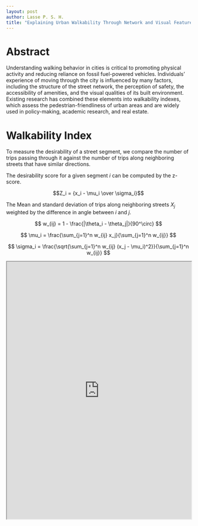 ```yaml
---
layout: post
author: Lasse P. S. H.
title: "Explaining Urban Walkability Through Network and Visual Features"
---
```


# Abstract
Understanding walking behavior in cities is critical to promoting physical activity and reducing reliance on fossil fuel-powered vehicles.
Individuals’ experience of moving through the city is influenced by many factors, including the structure of the street network, the perception of safety, the accessibility of amenities, and the visual qualities of its built environment. 
Existing research has combined these elements into walkability indexes, which assess the pedestrian-friendliness of urban areas and are widely used in policy-making, academic research, and real estate.

# Walkability Index
To measure the desirability of a street segment, we compare the number of trips passing through it against the number of trips along neighboring streets that have similar directions.

The desirability score for a given segment $i$ can be computed by the z-score.

$$Z_i = {x_i - \mu_i \over \sigma_i}$$

The Mean and standard deviation of trips along neighboring streets $X_j$ weighted by the difference in angle between $i$ and $j$.


$$
w_{ij} = 1 - \frac{|\theta_i - \theta_j|}{90^\circ} 
$$

$$
\mu_i = \frac{\sum_{j=1}^n w_{ij} x_j}{\sum_{j=1}^n w_{ij}} 
$$

$$ 
\sigma_i = \frac{\sqrt{\sum_{j=1}^n w_{ij} (x_j - \mu_i)^2}}{\sum_{j=1}^n w_{ij}} 
$$


<iframe
  src="https://lassepsh.github.io/walkability_map/"
  style="width:100%; height:700px;"
></iframe>